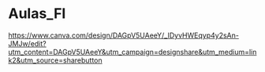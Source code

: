 # Aulas_FI
https://www.canva.com/design/DAGpV5UAeeY/_IDyvHWEqyp4y2sAn-JMJw/edit?utm_content=DAGpV5UAeeY&utm_campaign=designshare&utm_medium=link2&utm_source=sharebutton
